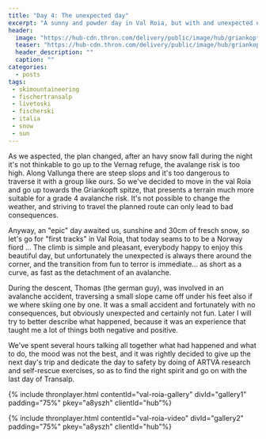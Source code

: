 ```yaml
---
title: "Day 4: The unexpected day"
excerpt: "A sunny and powder day in Val Roia, but with and unexpected end."
header: 
  image: "https://hub-cdn.thron.com/delivery/public/image/hub/griankopft/a8yszh/std/1600x400/header.jpg?scalemode=manual&cropmode=pixel&adjustcrop=extend&cropx=0&cropy=1050&cropw=4000&croph=1250"
  teaser: "https://hub-cdn.thron.com/delivery/public/image/hub/griankopft/a8yszh/std/800x400/header.jpg?scalemode=auto"
  header_description: ""
  caption: ""
categories:
  - posts
tags: 
 - skimountaineering
 - fischertransalp
 - livetoski
 - fischerski
 - italia
 - snow
 - sun
---
```



As we aspected, the plan changed, after an havy snow fall during the night it's not thinkable to go up to the Vernag refuge, the avalange risk is too high. Along Vallunga there are steep slops and it's too dangerous to traverse it with a group like ours.
So we've decided to move in the val Roia and go up towards the Griankopft spitze, that presents a terrain much more suitable for a grade 4 avalanche risk. 
It's not possible to change the weather, and striving to travel the planned route can only lead to bad consequences. 

Anyway, an "epic" day awaited us, sunshine and 30cm of fresch snow, so let's go for "first tracks" in Val Roia, that today seams to to be a Norway fiord ...
The climb is simple and pleasant, everybody happy to enjoy this beautiful day, but unfortunately the unexpected is always there around the corner, and the transition from fun to terror is immediate... as short as a curve, as fast as the detachment of an avalanche.

During the descent, Thomas (the german guy), was involved in an avalanche accident, traversing a small slope came off under his feet also if we where skiing one by one. It was a small accident and fortunately with no consequences, but obviously unexpected and certainly not fun. Later I will try to better describe what happened, because it was an experience that taught me a lot of things both negative and positive.

We've spent several hours talking all together what had happened and what to do, the mood was not the best, and it was rightly decided to give up the next day's trip and dedicate the day to safety by doing of ARTVA research and self-rescue exercises, so as to find the right spirit and go on with the last day of Transalp.

{% include thronplayer.html contentId="val-roia-gallery" divId="gallery1" padding="75%" pkey="a8yszh" clientId="hub"%}

{% include thronplayer.html contentId="val-roia-video" divId="gallery2" padding="75%" pkey="a8yszh" clientId="hub"%}


